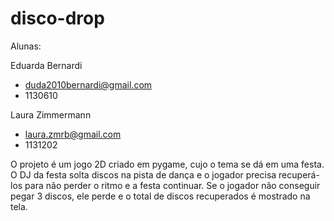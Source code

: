# disco-drop

Alunas:

Eduarda Bernardi

- duda2010bernardi@gmail.com
- 1130610

Laura Zimmermann
- laura.zmrb@gmail.com
- 1131202

O projeto é um jogo 2D criado em pygame, cujo o tema se dá em uma festa. O DJ da festa solta discos na pista de dança e o jogador precisa recuperá-los para não perder o ritmo e a festa continuar. Se o jogador não conseguir pegar 3 discos, ele perde e o total de discos recuperados é mostrado na tela.
